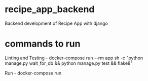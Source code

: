 # recipe_app_backend
Backend development of Recipe App with django

# commands to run
Linting and Testing -
docker-compose run --rm app sh -c "python manage.py wait_for_db && python manage.py test && flake8"

Run -
docker-compose run